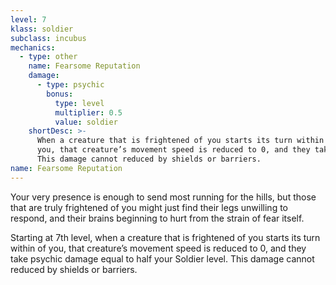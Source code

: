 ```yaml
---
level: 7
klass: soldier
subclass: incubus
mechanics:
  - type: other
    name: Fearsome Reputation
    damage:
      - type: psychic
        bonus:
          type: level
          multiplier: 0.5
          value: soldier
    shortDesc: >-
      When a creature that is frightened of you starts its turn within <me-distance length="15" /> of
      you, that creature’s movement speed is reduced to 0, and they take {{ damage }} psychic damage.
      This damage cannot reduced by shields or barriers.
name: Fearsome Reputation
---
```

Your very presence is enough to send most running for the hills, but those that are truly frightened of you might just
find their legs unwilling to respond, and their brains beginning to hurt from the strain of fear itself.

Starting at 7th level, when a creature that is frightened of you starts its turn within <me-distance length="15" /> of
you, that creature’s movement speed is reduced to 0, and they take psychic damage equal to half your Soldier level.
This damage cannot reduced by shields or barriers.
